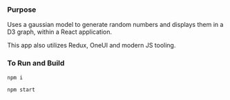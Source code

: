 ### Purpose
Uses a gaussian model to generate random numbers and displays them in a D3 graph, within a React application.

This app also utilizes Redux, OneUI and modern JS tooling.

### To Run and Build
```npm i```

```npm start```

